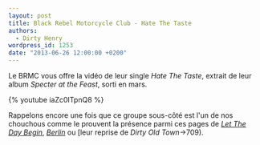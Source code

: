 ```yaml
---
layout: post
title: Black Rebel Motorcycle Club - Hate The Taste
authors:
  - Dirty Henry
wordpress_id: 1253
date: "2013-06-26 12:00:00 +0200"
---
```


Le BRMC vous offre la vidéo de leur single _Hate The Taste_, extrait de leur
album _Specter at the Feast_, sorti en mars.

{% youtube iaZc0ITpnQ8 %}

Rappelons encore une fois que ce groupe sous-côté est l'un de nos chouchous
comme le prouvent la présence parmi ces pages de [_Let The Day Begin_](1221),
[*Berlin*](783) ou [leur reprise de _Dirty Old Town_->709).
